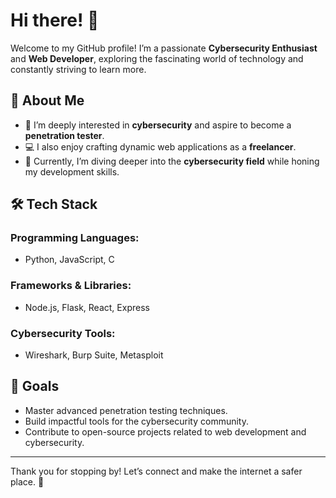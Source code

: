 # Hi there! 👋  

Welcome to my GitHub profile! I’m a passionate **Cybersecurity Enthusiast** and **Web Developer**, exploring the fascinating world of technology and constantly striving to learn more.  

## 🚀 About Me  
- 🔐 I’m deeply interested in **cybersecurity** and aspire to become a **penetration tester**.  
- 💻 I also enjoy crafting dynamic web applications as a **freelancer**.  
- 🌱 Currently, I’m diving deeper into the **cybersecurity field** while honing my development skills.  

## 🛠️ Tech Stack  
### Programming Languages:  
- Python, JavaScript, C  

### Frameworks & Libraries:  
- Node.js, Flask, React, Express  

### Cybersecurity Tools:  
- Wireshark, Burp Suite, Metasploit  

## 🎯 Goals  
- Master advanced penetration testing techniques.  
- Build impactful tools for the cybersecurity community.  
- Contribute to open-source projects related to web development and cybersecurity.  



---

Thank you for stopping by! Let’s connect and make the internet a safer place. 🚀
